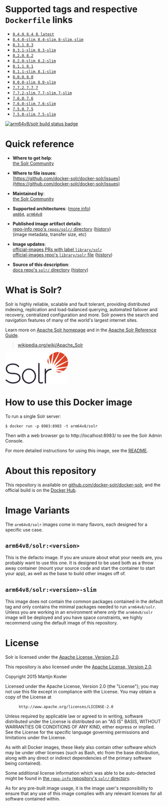 <!--

********************************************************************************

WARNING:

    DO NOT EDIT "solr/README.md"

    IT IS AUTO-GENERATED

    (from the other files in "solr/" combined with a set of templates)

********************************************************************************

-->

# Supported tags and respective `Dockerfile` links

-	[`8.4.0`, `8.4`, `8`, `latest`](https://github.com/docker-solr/docker-solr/blob/ebaee644db50346594bc36eeb602358edb7a2dd8/8.4/Dockerfile)
-	[`8.4.0-slim`, `8.4-slim`, `8-slim`, `slim`](https://github.com/docker-solr/docker-solr/blob/ebaee644db50346594bc36eeb602358edb7a2dd8/8.4/slim/Dockerfile)
-	[`8.3.1`, `8.3`](https://github.com/docker-solr/docker-solr/blob/f698870cd4dfa5727d06b68e76f7de2b8a081480/8.3/Dockerfile)
-	[`8.3.1-slim`, `8.3-slim`](https://github.com/docker-solr/docker-solr/blob/f698870cd4dfa5727d06b68e76f7de2b8a081480/8.3/slim/Dockerfile)
-	[`8.2.0`, `8.2`](https://github.com/docker-solr/docker-solr/blob/f698870cd4dfa5727d06b68e76f7de2b8a081480/8.2/Dockerfile)
-	[`8.2.0-slim`, `8.2-slim`](https://github.com/docker-solr/docker-solr/blob/f698870cd4dfa5727d06b68e76f7de2b8a081480/8.2/slim/Dockerfile)
-	[`8.1.1`, `8.1`](https://github.com/docker-solr/docker-solr/blob/f698870cd4dfa5727d06b68e76f7de2b8a081480/8.1/Dockerfile)
-	[`8.1.1-slim`, `8.1-slim`](https://github.com/docker-solr/docker-solr/blob/f698870cd4dfa5727d06b68e76f7de2b8a081480/8.1/slim/Dockerfile)
-	[`8.0.0`, `8.0`](https://github.com/docker-solr/docker-solr/blob/f698870cd4dfa5727d06b68e76f7de2b8a081480/8.0/Dockerfile)
-	[`8.0.0-slim`, `8.0-slim`](https://github.com/docker-solr/docker-solr/blob/f698870cd4dfa5727d06b68e76f7de2b8a081480/8.0/slim/Dockerfile)
-	[`7.7.2`, `7.7`, `7`](https://github.com/docker-solr/docker-solr/blob/f698870cd4dfa5727d06b68e76f7de2b8a081480/7.7/Dockerfile)
-	[`7.7.2-slim`, `7.7-slim`, `7-slim`](https://github.com/docker-solr/docker-solr/blob/f698870cd4dfa5727d06b68e76f7de2b8a081480/7.7/slim/Dockerfile)
-	[`7.6.0`, `7.6`](https://github.com/docker-solr/docker-solr/blob/f698870cd4dfa5727d06b68e76f7de2b8a081480/7.6/Dockerfile)
-	[`7.6.0-slim`, `7.6-slim`](https://github.com/docker-solr/docker-solr/blob/f698870cd4dfa5727d06b68e76f7de2b8a081480/7.6/slim/Dockerfile)
-	[`7.5.0`, `7.5`](https://github.com/docker-solr/docker-solr/blob/f698870cd4dfa5727d06b68e76f7de2b8a081480/7.5/Dockerfile)
-	[`7.5.0-slim`, `7.5-slim`](https://github.com/docker-solr/docker-solr/blob/f698870cd4dfa5727d06b68e76f7de2b8a081480/7.5/slim/Dockerfile)

[![arm64v8/solr build status badge](https://img.shields.io/jenkins/s/https/doi-janky.infosiftr.net/job/multiarch/job/arm64v8/job/solr.svg?label=arm64v8/solr%20%20build%20job)](https://doi-janky.infosiftr.net/job/multiarch/job/arm64v8/job/solr/)

# Quick reference

-	**Where to get help**:  
	[the Solr Community](https://lucene.apache.org/solr/community.html)

-	**Where to file issues**:  
	[https://github.com/docker-solr/docker-solr/issues](https://github.com/docker-solr/docker-solr/issues)

-	**Maintained by**:  
	[the Solr Community](https://github.com/docker-solr/docker-solr)

-	**Supported architectures**: ([more info](https://github.com/docker-library/official-images#architectures-other-than-amd64))  
	[`amd64`](https://hub.docker.com/r/amd64/solr/), [`arm64v8`](https://hub.docker.com/r/arm64v8/solr/)

-	**Published image artifact details**:  
	[repo-info repo's `repos/solr/` directory](https://github.com/docker-library/repo-info/blob/master/repos/solr) ([history](https://github.com/docker-library/repo-info/commits/master/repos/solr))  
	(image metadata, transfer size, etc)

-	**Image updates**:  
	[official-images PRs with label `library/solr`](https://github.com/docker-library/official-images/pulls?q=label%3Alibrary%2Fsolr)  
	[official-images repo's `library/solr` file](https://github.com/docker-library/official-images/blob/master/library/solr) ([history](https://github.com/docker-library/official-images/commits/master/library/solr))

-	**Source of this description**:  
	[docs repo's `solr/` directory](https://github.com/docker-library/docs/tree/master/solr) ([history](https://github.com/docker-library/docs/commits/master/solr))

# What is Solr?

Solr is highly reliable, scalable and fault tolerant, providing distributed indexing, replication and load-balanced querying, automated failover and recovery, centralized configuration and more. Solr powers the search and navigation features of many of the world's largest internet sites.

Learn more on [Apache Solr homepage](http://lucene.apache.org/solr/) and in the [Apache Solr Reference Guide](https://www.apache.org/dyn/closer.cgi/lucene/solr/ref-guide/).

> [wikipedia.org/wiki/Apache_Solr](https://en.wikipedia.org/wiki/Apache_Solr)

![logo](https://raw.githubusercontent.com/docker-library/docs/ddc9eb521da7c412b70229f1a600d0c63d55d0f7/solr/logo.png)

# How to use this Docker image

To run a single Solr server:

```console
$ docker run -p 8983:8983 -t arm64v8/solr
```

Then with a web browser go to http://localhost:8983/ to see the Solr Admin Console.

For more detailed instructions for using this image, see the [README](https://github.com/docker-solr/docker-solr/blob/master/README.md).

# About this repository

This repository is available on [github.com/docker-solr/docker-solr](https://github.com/docker-solr/docker-solr), and the official build is on the [Docker Hub](https://hub.docker.com/_/solr/).

# Image Variants

The `arm64v8/solr` images come in many flavors, each designed for a specific use case.

## `arm64v8/solr:<version>`

This is the defacto image. If you are unsure about what your needs are, you probably want to use this one. It is designed to be used both as a throw away container (mount your source code and start the container to start your app), as well as the base to build other images off of.

## `arm64v8/solr:<version>-slim`

This image does not contain the common packages contained in the default tag and only contains the minimal packages needed to run `arm64v8/solr`. Unless you are working in an environment where *only* the `arm64v8/solr` image will be deployed and you have space constraints, we highly recommend using the default image of this repository.

# License

Solr is licensed under the [Apache License, Version 2.0](https://www.apache.org/licenses/LICENSE-2.0).

This repository is also licensed under the [Apache License, Version 2.0](https://www.apache.org/licenses/LICENSE-2.0).

Copyright 2015 Martijn Koster

Licensed under the Apache License, Version 2.0 (the "License"); you may not use this file except in compliance with the License. You may obtain a copy of the License at

	      http://www.apache.org/licenses/LICENSE-2.0

Unless required by applicable law or agreed to in writing, software distributed under the License is distributed on an "AS IS" BASIS, WITHOUT WARRANTIES OR CONDITIONS OF ANY KIND, either express or implied. See the License for the specific language governing permissions and limitations under the License.

As with all Docker images, these likely also contain other software which may be under other licenses (such as Bash, etc from the base distribution, along with any direct or indirect dependencies of the primary software being contained).

Some additional license information which was able to be auto-detected might be found in [the `repo-info` repository's `solr/` directory](https://github.com/docker-library/repo-info/tree/master/repos/solr).

As for any pre-built image usage, it is the image user's responsibility to ensure that any use of this image complies with any relevant licenses for all software contained within.
